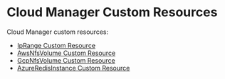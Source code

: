 # Cloud Manager Custom Resources

Cloud Manager custom resources:
* [IpRange Custom Resource](./04-10-iprange.md)
* [AwsNfsVolume Custom Resource](./04-20-10-aws-nfs-volume.md)
* [GcpNfsVolume Custom Resource](./04-30-10-gcp-nfs-volume.md)
* [AzureRedisInstance Custom Resource](./04-40-10-azure-redis-instance.md)


